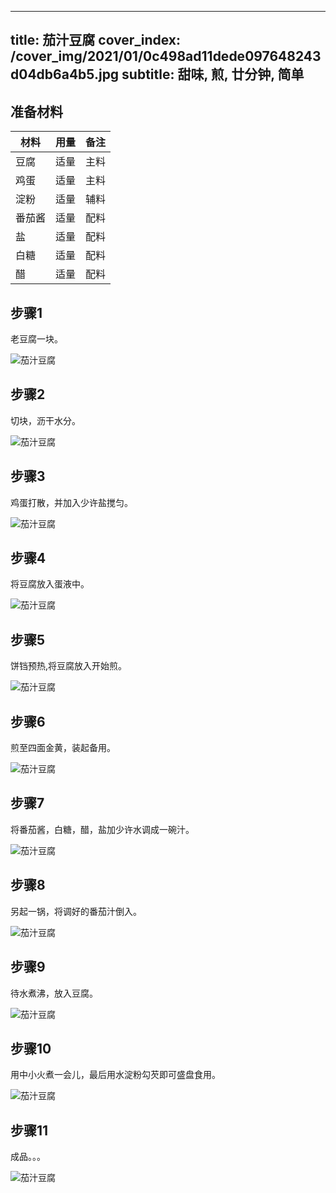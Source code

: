 
---
title: 茄汁豆腐
cover_index: /cover_img/2021/01/0c498ad11dede097648243d04db6a4b5.jpg
subtitle: 甜味, 煎, 廿分钟, 简单
---

## 准备材料

| 材料     | 用量 | 备注|
| ------- | ----- | --- |
| 豆腐 | 适量| 主料 |
| 鸡蛋 | 适量| 主料 |
| 淀粉 | 适量| 辅料 |
| 番茄酱 | 适量| 配料 |
| 盐 | 适量| 配料 |
| 白糖 | 适量| 配料 |
| 醋 | 适量| 配料 |

## 步骤1

老豆腐一块。

![茄汁豆腐](https://i8.meishichina.com/attachment/recipe/201010/201010182236449.jpg?x-oss-process=style/p320) 

## 步骤2

切块，沥干水分。

![茄汁豆腐](https://i8.meishichina.com/attachment/recipe/201010/201010182237057.jpg?x-oss-process=style/p320) 

## 步骤3

鸡蛋打散，并加入少许盐搅匀。

![茄汁豆腐](https://i8.meishichina.com/attachment/recipe/201010/201010182237187.jpg?x-oss-process=style/p320) 

## 步骤4

将豆腐放入蛋液中。

![茄汁豆腐](https://i8.meishichina.com/attachment/recipe/201010/201010182237510.jpg?x-oss-process=style/p320) 

## 步骤5

饼铛预热,将豆腐放入开始煎。

![茄汁豆腐](https://i8.meishichina.com/attachment/recipe/201010/201010182238072.jpg?x-oss-process=style/p320) 

## 步骤6

煎至四面金黄，装起备用。

![茄汁豆腐](https://i8.meishichina.com/attachment/recipe/201010/201010182239241.jpg?x-oss-process=style/p320) 

## 步骤7

将番茄酱，白糖，醋，盐加少许水调成一碗汁。

![茄汁豆腐](https://i8.meishichina.com/attachment/recipe/201010/201010182239560.jpg?x-oss-process=style/p320) 

## 步骤8

另起一锅，将调好的番茄汁倒入。

![茄汁豆腐](https://i8.meishichina.com/attachment/recipe/201010/201010182240330.jpg?x-oss-process=style/p320) 

## 步骤9

待水煮沸，放入豆腐。

![茄汁豆腐](https://i8.meishichina.com/attachment/recipe/201010/201010182241039.jpg?x-oss-process=style/p320) 

## 步骤10

用中小火煮一会儿，最后用水淀粉勾芡即可盛盘食用。

![茄汁豆腐](https://i8.meishichina.com/attachment/recipe/201010/201010182241204.jpg?x-oss-process=style/p320) 

## 步骤11

成品。。。

![茄汁豆腐](https://i8.meishichina.com/attachment/recipe/201010/201010182241384.jpg?x-oss-process=style/p320) 

